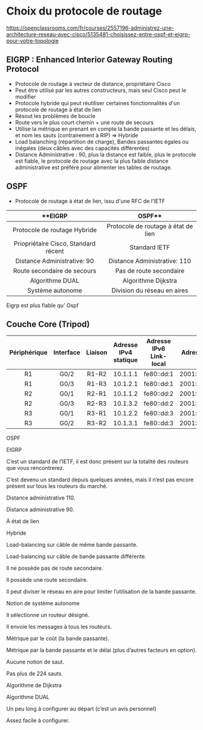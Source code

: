 # Choix du protocole de routage

https://openclassrooms.com/fr/courses/2557196-administrez-une-architecture-reseau-avec-cisco/5135481-choisissez-entre-ospf-et-eigrp-pour-votre-topologie

## EIGRP : Enhanced Interior Gateway Routing Protocol

- Protocole de routage à vecteur de distance, propriétaire Cisco
- Peut être utilisé par les autres constructeurs, mais seul Cisco peut le modifier
- Protocole hybride qui peut réutiliser certaines fonctionnalités d'un protocole de routage à état de lien
- Résout les problèmes de boucle
- Route vers le plus court chemin + une route de secours 
- Utilise la métrique en prenant en compte la bande passante et les délais, et nom les sauts (contrairement à RIP) => Hybride
- Load balanching (répartition de charge), Bandes passantes égales ou inégales (deux câbles avec des capacités différentes)
- Distance Administrative : 90, plus la distance est faible, plus le protocole est fiable, le protocole de routage avec la plus faible distance administrative est préféré pour alimenter les tables de routage.


## OSPF
- Protocole de routage à état de lien, issu d'une RFC de l'IETF

|**EIGRP|OSPF**|
|:-:|:-:|
|Protocole de routage Hybride|Protocole de routage à état de lien |
|Priopriétaire Cisco, Standard récent|Standard IETF|
|Distance Administrative: 90|Distance Administrative: 110|
|Route secondaire de secours|Pas de route secondaire|
|Algorithme DUAL|Algorithme Dijkstra|
|Système autonome|Division du réseau en aires|



Eigrp est plus fiable qu' Ospf



## Couche Core (Tripod) 
|Périphérique|Interface|Liaison<br>|Adresse IPv4 statique|Adresse<br>IPv6 Link-local|Adresse IPv6 publique|Adresse IPv6 privée|
|:-:|:-:|:-:|:-:|:-:|:-:|:-:|
|R1|G0/2|R1-R2|10.1.1.1|fe80::dd:1|2001:470:c814:1001::1|fd00:470:c814:1001::1|
|R1|G0/3|R1-R3|10.1.2.1|fe80::dd:1|2001:470:c814:1002::1|fd00:470:c814:1002::1|
|R2|G0/1|R2-R1|10.1.1.2|fe80::dd:2|2001:470:c814:1001::2|fd00:470:c814:1001::2|
|R2|G0/3|R2-R3|10.1.3.2|fe80::dd:2|2001:470:c814:1003::2|fd00:470:c814:1003::2|
|R3|G0/1|R3-R1|10.1.2.2|fe80::dd:3|2001:470:c814:1002::2|fd00:470:c814:1002::2|
|R3|G0/2|R3-R2|10.1.3.1|fe80::dd:3|2001:470:c814:1003::1|fd00:470:c814:1003::1|

OSPF

EIGRP

C’est un standard de l’IETF, il est donc présent sur la totalité des routeurs que vous rencontrerez.

C’est devenu un standard depuis quelques années, mais il n’est pas encore présent sur tous les routeurs du marché.

Distance administrative 110.

Distance administrative 90.

À état de lien

Hybride

Load-balancing sur câble de même bande passante.

Load-balancing sur câble de bande passante différente.

Il ne possède pas de route secondaire.

Il possède une route secondaire.

Il peut diviser le réseau en aire pour limiter l’utilisation de la bande passante.

Notion de système autonome

Il sélectionne un routeur désigné.

Il envoie les messages à tous les routeurs.

Métrique par le coût (la bande passante).

Métrique par la bande passante et le délai (plus d’autres facteurs en option).

Aucune notion de saut.

Pas plus de 224 sauts.

Algorithme de Dijkstra

Algorithme DUAL

Un peu long à configurer au départ (c’est un avis personnel)

Assez facile à configurer.
